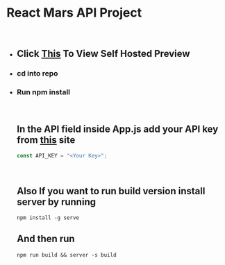 # **React Mars API Project**
<br>

* ## **Click** **[This](http://172.104.157.44:3000/)** **To View Self Hosted Preview**

* ### **cd into repo**
* ### **Run npm install**
  <br>

  ## **In the API field inside App.js add your API key from [this](https://api.nasa.gov/) site** 
  ```js
  const API_KEY = "<Your Key>";
  ```
  <br>

  ## **Also If you want to run build version install server by running**
  ```
  npm install -g serve
  ```
  ## **And then run**
  ```
  npm run build && server -s build
  ```
